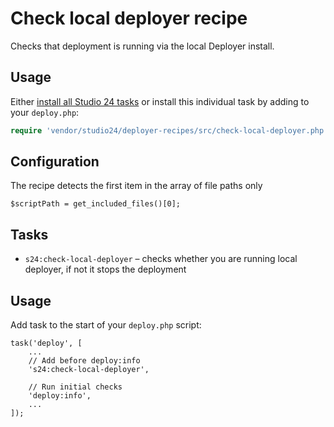 # Check local deployer recipe

Checks that deployment is running via the local Deployer install.
## Usage

Either [install all Studio 24 tasks](../README.md#installation) or install this individual task by adding to your `deploy.php`:

```php
require 'vendor/studio24/deployer-recipes/src/check-local-deployer.php';
```

## Configuration
The recipe detects the first item in the array of file paths only
````
$scriptPath = get_included_files()[0];
````

## Tasks

- `s24:check-local-deployer` – checks whether you are running local deployer, if not it stops the deployment

## Usage

Add task to the start of your `deploy.php` script:

```
task('deploy', [
    ...
    // Add before deploy:info
    's24:check-local-deployer',

    // Run initial checks
    'deploy:info',
    ...
]);
```
